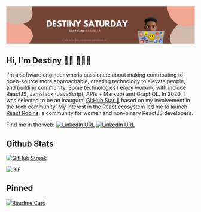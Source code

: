 <img src="https://github.com/DestinedCodes/DestinedCodes/blob/main/images/Pink%20and%20Tan%20Flowers%20Modern%20Artisan%20Business%20X-Frame%20Banner.png" alt="banner that says DESTINY SATURDAY - Software engineer | Code never lies, comments sometimes do." padding="100px">

## Hi, I'm Destiny 👋🏽 👨🏽‍💻
I'm a software engineer who is passionate about making contributing to open-source more approachable, creating technology to elevate people, and building community. Some technologies I enjoy working with include ReactJS, Jamstack (JavaScript, APIs + Markup) and GraphQL. In 2020, I was selected to be an inaugural <a href="https://stars.github.com/">GitHub Star 🌟</a> based on my involvement in the tech community.  My interest in the React ecosystem led me to launch <a href="https://www.reactrobins.com/">React Robins</a>, a community for women and non-binary ReactJS developers.

Find me in the web:
[![LinkedIn URL](https://img.shields.io/badge/TWITTER-12100E?logo=twitter&color=blue&logoColor=white)](https://twitter.com/DestinedCodes)
[![LinkedIn URL](https://img.shields.io/badge/LINKEDIN-12100E?logo=linkedin&color=blue&logoColor=white)](https://linkedin.com/in/destinysaturday)

## Github Stats
[![GitHub Streak](https://github-readme-streak-stats.herokuapp.com?user=DestinedCodes&theme=transparent&date_format=M%20j%5B%2C%20Y%5D)](https://git.io/streak-stats)

<img height="auto" width="49%" alt="GIF" src="https://github-readme-stats.vercel.app/api/top-langs/?username=DestinedCodes&langs_count=8&theme=transparent" />

## Pinned
[![Readme Card](https://github-readme-stats.vercel.app/api/pin/?username=DestinedCodes&repo=alx-system_engineering-devops)](https://github.com/anuraghazra/github-readme-stats)




